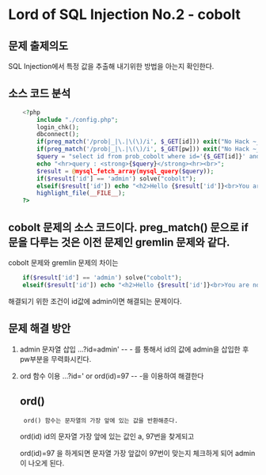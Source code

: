 # Lord of SQL Injection No.2 - cobolt

## 문제 출제의도

SQL Injection에서 특정 값을 추출해 내기위한 방법을 아는지 확인한다.

## 소스 코드 분석
```php
    <?php
        include "./config.php"; 
        login_chk();
        dbconnect();
        if(preg_match('/prob|_|\.|\(\)/i', $_GET[id])) exit("No Hack ~_~"); 
        if(preg_match('/prob|_|\.|\(\)/i', $_GET[pw])) exit("No Hack ~_~"); 
        $query = "select id from prob_cobolt where id='{$_GET[id]}' and pw=md5('{$_GET[pw]}')"; 
        echo "<hr>query : <strong>{$query}</strong><hr><br>"; 
        $result = @mysql_fetch_array(mysql_query($query)); 
        if($result['id'] == 'admin') solve("cobolt");
        elseif($result['id']) echo "<h2>Hello {$result['id']}<br>You are not admin :(</h2>"; 
        highlight_file(__FILE__); 
    ?>
```
cobolt 문제의 소스 코드이다. preg_match() 문으로 if문을 다루는 것은 이전 문제인 gremlin 문제와 같다.
-----
cobolt 문제와 gremlin 문제의 차이는 
```php
    if($result['id'] == 'admin') solve("cobolt");
    elseif($result['id']) echo "<h2>Hello {$result['id']}<br>You are not admin :(</h2>"; 
```

해결되기 위한 조건이 id값에 admin이면 해결되는 문제이다.

## 문제 해결 방안
1. admin 문자열 삽입
    …?id=admin' -- - 를 통해서 id의 값에 admin을 삽입한 후 pw부분을 무력화시킨다.

2. ord 함수 이용
    …?id=' or ord(id)=97 -- -을 이용하여 해결한다
    ## ord()
        ord() 함수는 문자열의 가장 앞에 있는 값을 반환해준다.

    ord(id) id의 문자열 가장 앞에 있는 값인 a, 97번을 찾게되고 
    
    ord(id)=97 을 하게되면 문자열 가장 앞값이 97번이 맞는지 체크하게 되어 admin이 나오게 된다.